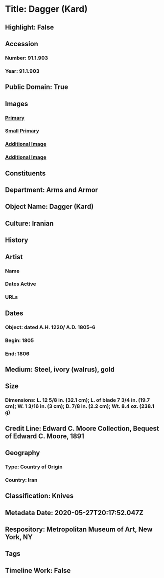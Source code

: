 # Title: Dagger (Kard)
## Highlight: False
## Accession
### Number: 91.1.903
### Year: 91.1.903
## Public Domain: True
## Images
### [Primary](https://images.metmuseum.org/CRDImages/aa/original/91.1.903_001may2014.jpg)
### [Small Primary](https://images.metmuseum.org/CRDImages/aa/web-large/91.1.903_001may2014.jpg)
### [Additional Image](https://images.metmuseum.org/CRDImages/aa/original/91.1.903_005may2014.jpg)
### [Additional Image](https://images.metmuseum.org/CRDImages/aa/original/91.1.903_004may2014.jpg)
## Constituents
## Department: Arms and Armor
## Object Name: Dagger (Kard)
## Culture: Iranian
## History
## Artist
### Name
### Dates Active
### URLs
## Dates
### Object: dated A.H. 1220/ A.D. 1805–6
### Begin: 1805
### End: 1806
## Medium: Steel, ivory (walrus), gold
## Size
### Dimensions: L. 12 5/8 in. (32.1 cm); L. of blade 7 3/4 in. (19.7 cm); W. 1 3/16 in. (3 cm); D. 7/8 in. (2.2 cm); Wt. 8.4 oz. (238.1 g)
## Credit Line: Edward C. Moore Collection, Bequest of Edward C. Moore, 1891
## Geography
### Type: Country of Origin
### Country: Iran
## Classification: Knives
## Metadata Date: 2020-05-27T20:17:52.047Z
## Respository: Metropolitan Museum of Art, New York, NY
## Tags
## Timeline Work: False